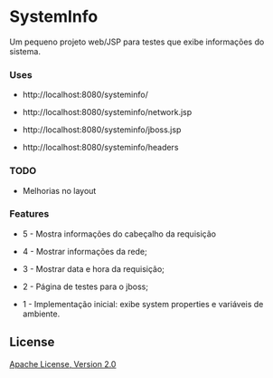 # SystemInfo
Um pequeno projeto web/JSP para testes que exibe informações do sistema.

### Uses

  - http://localhost:8080/systeminfo/

  - http://localhost:8080/systeminfo/network.jsp

  - http://localhost:8080/systeminfo/jboss.jsp
  
  - http://localhost:8080/systeminfo/headers

### TODO

  - Melhorias no layout

### Features
  - 5 - Mostra informações do cabeçalho da requisição

  - 4 - Mostrar informações da rede;

  - 3 - Mostrar data e hora da requisição;

  - 2 - Página de testes para o jboss;

  - 1 - Implementação inicial: exibe system properties e variáveis de ambiente.

License
----
[Apache License, Version 2.0](http://www.apache.org/licenses/LICENSE-2.0.html)